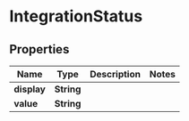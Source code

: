 

# IntegrationStatus


## Properties

| Name | Type | Description | Notes |
|------------ | ------------- | ------------- | -------------|
|**display** | **String** |  |  |
|**value** | **String** |  |  |



